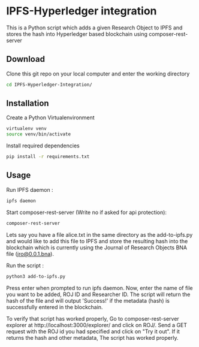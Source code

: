 # IPFS-Hyperledger integration

This is a Python script which adds a given Research Object to IPFS and stores the hash into Hyperledger based blockchain using composer-rest-server 
## Download

Clone this git repo on your local computer and enter the working directory 

```bash
cd IPFS-Hyperledger-Integration/
```

## Installation

Create a Python Virtualenvironment
```bash
virtualenv venv
source venv/bin/activate
```
Install required dependencies 
```bash
pip install -r requirements.txt
```
## Usage

Run IPFS daemon :
```bash
ipfs daemon
```


Start composer-rest-server (Write no if asked for api protection):
```bash
composer-rest-server
```


Lets say you have a file alice.txt in the same directory as the add-to-ipfs.py and would like to add this file to IPFS and store the resulting hash into the blockchain which is currently using the Journal of Research Objects BNA file (jro@0.0.1.bna).

Run the script : 
```bash
python3 add-to-ipfs.py
```
Press enter when prompted to run ipfs daemon. Now, enter the name of file you want to be added, ROJ ID and Researcher ID. The script will return the hash of the file and will output 'Success!' if the metadata (hash) is successfully entered in the blockchain.

To verify that script has worked properly, Go to composer-rest-server explorer at http://localhost:3000/explorer/ and click on ROJ/<id>. Send a GET request with the  ROJ id you had specified and click on "Try it out". If it returns the hash and other metadata, The script has worked properly.


